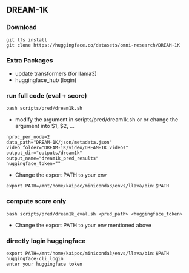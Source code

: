 ## DREAM-1K
### Download
```
git lfs install
git clone https://huggingface.co/datasets/omni-research/DREAM-1K
```

### Extra Packages
* update transformers (for llama3)
* huggingface_hub (login)

### run full code (eval + score)
```
bash scripts/pred/dream1k.sh
```

* modify the argument in scripts/pred/dream1k.sh or or change the argument into $1, $2, ...
```
nproc_per_node=2
data_path="DREAM-1K/json/metadata.json"
video_folder="DREAM-1K/video/DREAM-1K_videos"
output_dir="outputs/dream1k"
output_name="dream1k_pred_results"
huggingface_token=""
```
* Change the export PATH to your env
```
export PATH=/mnt/home/kaipoc/miniconda3/envs/llava/bin:$PATH
```

### compute score only
```
bash scripts/pred/dream1k_eval.sh <pred_path> <huggingface_token>
```
* Change the export PATH to your env mentioned above

### directly login huggingface
```
export PATH=/mnt/home/kaipoc/miniconda3/envs/llava/bin:$PATH
huggingface-cli login
enter your huggingface token
```
